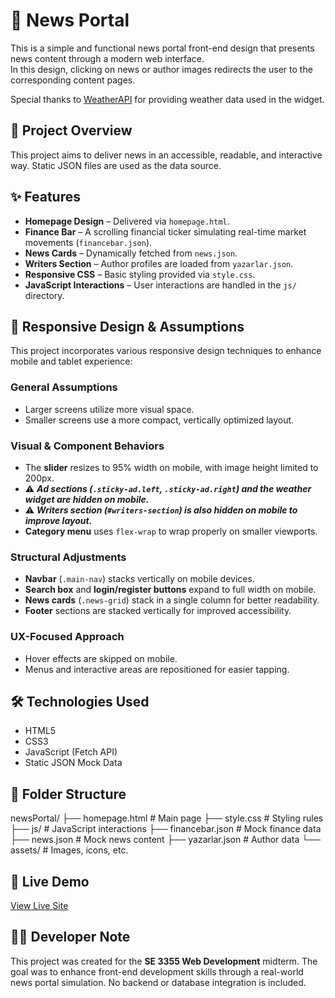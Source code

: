 # 📰 News Portal

This is a simple and functional news portal front-end design that presents news content through a modern web interface.  
In this design, clicking on news or author images redirects the user to the corresponding content pages.

Special thanks to [WeatherAPI](https://www.weatherapi.com/weather/q/izmir-2437419) for providing weather data used in the widget.

## 📌 Project Overview

This project aims to deliver news in an accessible, readable, and interactive way. Static JSON files are used as the data source.

## ✨ Features

- **Homepage Design** – Delivered via `homepage.html`.
- **Finance Bar** – A scrolling financial ticker simulating real-time market movements (`financebar.json`).
- **News Cards** – Dynamically fetched from `news.json`.
- **Writers Section** – Author profiles are loaded from `yazarlar.json`.
- **Responsive CSS** – Basic styling provided via `style.css`.
- **JavaScript Interactions** – User interactions are handled in the `js/` directory.

## 📱 Responsive Design & Assumptions

This project incorporates various responsive design techniques to enhance mobile and tablet experience:

### General Assumptions

- Larger screens utilize more visual space.
- Smaller screens use a more compact, vertically optimized layout.

### Visual & Component Behaviors

- The **slider** resizes to 95% width on mobile, with image height limited to 200px.
- ⚠️ ***Ad sections (`.sticky-ad.left`, `.sticky-ad.right`) and the weather widget are hidden on mobile.***
- ⚠️ ***Writers section (`#writers-section`) is also hidden on mobile to improve layout.***
- **Category menu** uses `flex-wrap` to wrap properly on smaller viewports.

### Structural Adjustments

- **Navbar** (`.main-nav`) stacks vertically on mobile devices.
- **Search box** and **login/register buttons** expand to full width on mobile.
- **News cards** (`.news-grid`) stack in a single column for better readability.
- **Footer** sections are stacked vertically for improved accessibility.

### UX-Focused Approach

- Hover effects are skipped on mobile.
- Menus and interactive areas are repositioned for easier tapping.

## 🛠️ Technologies Used

- HTML5  
- CSS3  
- JavaScript (Fetch API)  
- Static JSON Mock Data  

## 📁 Folder Structure
newsPortal/
├── homepage.html # Main page
├── style.css # Styling rules 
├── js/ # JavaScript interactions 
├── financebar.json # Mock finance data 
├── news.json # Mock news content 
├── yazarlar.json # Author data 
└── assets/ # Images, icons, etc.


## 🔗 Live Demo

[View Live Site](https://omdgn.github.io/newsPortal/homepage.html)

## 🧑‍💻 Developer Note

This project was created for the **SE 3355 Web Development** midterm. The goal was to enhance front-end development skills through a real-world news portal simulation. No backend or database integration is included.

